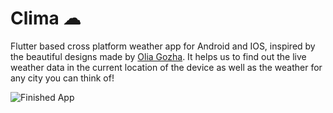 


# Clima ☁
Flutter based cross platform weather app for Android and IOS, inspired by the beautiful designs made by [Olia Gozha](https://dribbble.com/shots/4663154-). It helps us to find out the live weather data in the current location of the device as well as the weather for any city you can think of!

![Finished App](https://github.com/londonappbrewery/Images/blob/master/clima-demo.gif)

